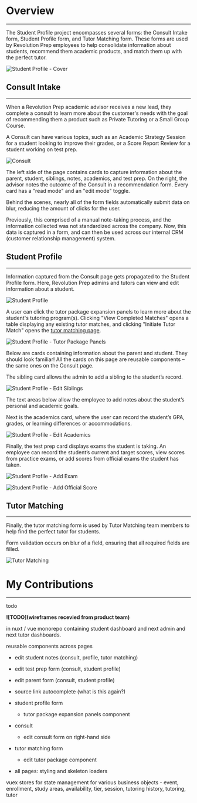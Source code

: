 # **<a style="color: var(--ion-color-dark);" name="overview">Overview</a>**

<hr style="border-bottom: 2px solid var(--ion-color-secondary);" />

The Student Profile project encompasses several forms: the Consult Intake form, Student Profile form, and Tutor Matching form. These forms are used by Revolution Prep employees to help consolidate information about students, recommend them academic products, and match them up with the perfect tutor.

![Student Profile - Cover](https://beiatrix.s3.us-west-1.amazonaws.com/projects/student-profile/student-profile-cover.gif)

## **<a style="color: var(--ion-color-dark);" name="consult-intake">Consult Intake</a>**

<hr style="border-bottom: 2px solid var(--ion-color-secondary-tint);" />

When a Revolution Prep academic advisor receives a new lead, they complete a consult to learn more about the customer's needs with the goal of recommending them a product such as Private Tutoring or a Small Group Course.

A Consult can have various topics, such as an Academic Strategy Session for a student looking to improve their grades, or a Score Report Review for a student working on test prep.

![Consult](https://beiatrix.s3.us-west-1.amazonaws.com/projects/student-profile/consult.gif)

The left side of the page contains cards to capture information about the parent, student, siblings, notes, academics, and test prep. On the right, the advisor notes the outcome of the Consult in a recommendation form. Every card has a "read mode" and an "edit mode" toggle.

Behind the scenes, nearly all of the form fields automatically submit data on blur, reducing the amount of clicks for the user.

Previously, this comprised of a manual note-taking process, and the information collected was not standardized across the company. Now, this data is captured in a form, and can then be used across our internal CRM (customer relationship management) system.

## **<a style="color: var(--ion-color-dark);" name="student-profile">Student Profile</a>**

<hr style="border-bottom: 2px solid var(--ion-color-secondary-tint);" />

Information captured from the Consult page gets propagated to the Student Profile form. Here, Revolution Prep admins and tutors can view and edit information about a student.

![Student Profile](https://beiatrix.s3.us-west-1.amazonaws.com/projects/student-profile/student-profile.gif)

A user can click the tutor package expansion panels to learn more about the student's tutoring program(s). Clicking "View Completed Matches" opens a table displaying any existing tutor matches, and clicking "Initiate Tutor Match" opens the [tutor matching page](/projects/student-profile#tutor-matching).

![Student Profile - Tutor Package Panels](https://beiatrix.s3.us-west-1.amazonaws.com/projects/student-profile/student-profile-tutor-package-panels.gif)


Below are cards containing information about the parent and student. They should look familiar! All the cards on this page are reusable components – the same ones on the Consult page.

The sibling card allows the admin to add a sibling to the student’s record.

![Student Profile - Edit Siblings](https://beiatrix.s3.us-west-1.amazonaws.com/projects/student-profile/student-profile-edit-siblings.gif)

The text areas below allow the employee to add notes about the student’s personal and academic goals.

Next is the academics card, where the user can record the student’s GPA, grades, or learning differences or accommodations. 

![Student Profile - Edit Academics](https://beiatrix.s3.us-west-1.amazonaws.com/projects/student-profile/student-profile-edit-academics.gif)

Finally, the test prep card displays exams the student is taking. An employee can record the student’s current and target scores, view scores from practice exams, or add scores from official exams the student has taken. 

![Student Profile - Add Exam](https://beiatrix.s3.us-west-1.amazonaws.com/projects/student-profile/student-profile-add-exam.gif)

![Student Profile - Add Official Score](https://beiatrix.s3.us-west-1.amazonaws.com/projects/student-profile/student-profile-add-official-score.gif)

## **<a style="color: var(--ion-color-dark);" name="tutor-matching">Tutor Matching</a>**

<hr style="border-bottom: 2px solid var(--ion-color-secondary-tint);" />

Finally, the tutor matching form is used by Tutor Matching team members to help find the perfect tutor for students.

Form validation occurs on blur of a field, ensuring that all required fields are filled. 

![Tutor Matching](https://beiatrix.s3.us-west-1.amazonaws.com/projects/student-profile/tutor-matching.gif)

# **<a style="color: var(--ion-color-dark);" name="my-contributions">My Contributions</a>**

<hr style="border-bottom: 2px solid var(--ion-color-secondary);" />

todo 

**![TODO](wireframes recevied from product team)**

in nuxt / vue monorepo containing student dashboard and next admin and next tutor dashboards.

reusable components across pages
- edit student notes (consult, profile, tutor matching)
- edit test prep form (consult, student profile)
- edit parent form (consult, student profile)
- source link autocomplete (what is this again?)

- student profile form
  - tutor package expansion panels component
- consult 
  - edit consult form on right-hand side
- tutor matching form
  - edit tutor package component
- all pages: styling and skeleton loaders


vuex stores for state management for various business objects - event, enrollment, study areas, availability, tier, session, tutoring history, tutoring, tutor